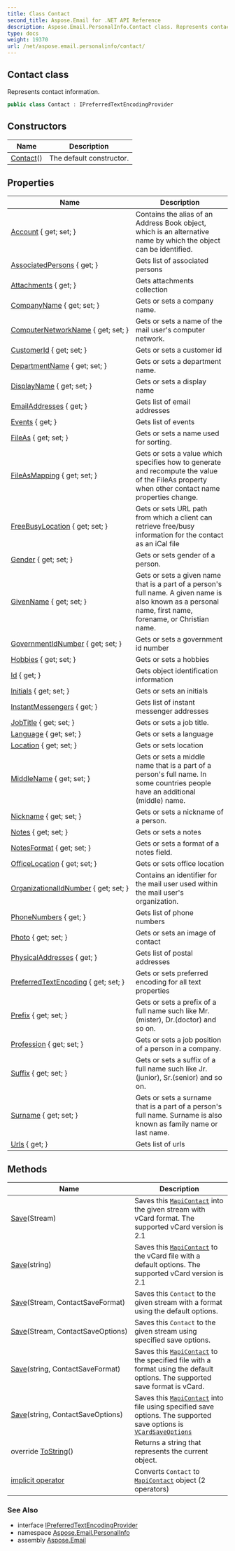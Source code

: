 ```yaml
---
title: Class Contact
second_title: Aspose.Email for .NET API Reference
description: Aspose.Email.PersonalInfo.Contact class. Represents contact information
type: docs
weight: 19370
url: /net/aspose.email.personalinfo/contact/
---
```

## Contact class

Represents contact information.

```csharp
public class Contact : IPreferredTextEncodingProvider
```

## Constructors

| Name | Description |
| --- | --- |
| [Contact](contact/)() | The default constructor. |

## Properties

| Name | Description |
| --- | --- |
| [Account](../../aspose.email.personalinfo/contact/account/) { get; set; } | Contains the alias of an Address Book object, which is an alternative name by which the object can be identified. |
| [AssociatedPersons](../../aspose.email.personalinfo/contact/associatedpersons/) { get; } | Gets list of associated persons |
| [Attachments](../../aspose.email.personalinfo/contact/attachments/) { get; } | Gets attachments collection |
| [CompanyName](../../aspose.email.personalinfo/contact/companyname/) { get; set; } | Gets or sets a company name. |
| [ComputerNetworkName](../../aspose.email.personalinfo/contact/computernetworkname/) { get; set; } | Gets or sets a name of the mail user's computer network. |
| [CustomerId](../../aspose.email.personalinfo/contact/customerid/) { get; set; } | Gets or sets a customer id |
| [DepartmentName](../../aspose.email.personalinfo/contact/departmentname/) { get; set; } | Gets or sets a department name. |
| [DisplayName](../../aspose.email.personalinfo/contact/displayname/) { get; set; } | Gets or sets a display name |
| [EmailAddresses](../../aspose.email.personalinfo/contact/emailaddresses/) { get; } | Gets list of email addresses |
| [Events](../../aspose.email.personalinfo/contact/events/) { get; } | Gets list of events |
| [FileAs](../../aspose.email.personalinfo/contact/fileas/) { get; set; } | Gets or sets a name used for sorting. |
| [FileAsMapping](../../aspose.email.personalinfo/contact/fileasmapping/) { get; set; } | Gets or sets a value which specifies how to generate and recompute the value of the FileAs property when other contact name properties change. |
| [FreeBusyLocation](../../aspose.email.personalinfo/contact/freebusylocation/) { get; set; } | Gets or sets URL path from which a client can retrieve free/busy information for the contact as an iCal file |
| [Gender](../../aspose.email.personalinfo/contact/gender/) { get; set; } | Gets or sets gender of a person. |
| [GivenName](../../aspose.email.personalinfo/contact/givenname/) { get; set; } | Gets or sets a given name that is a part of a person's full name. A given name is also known as a personal name, first name, forename, or Christian name. |
| [GovernmentIdNumber](../../aspose.email.personalinfo/contact/governmentidnumber/) { get; set; } | Gets or sets a government id number |
| [Hobbies](../../aspose.email.personalinfo/contact/hobbies/) { get; set; } | Gets or sets a hobbies |
| [Id](../../aspose.email.personalinfo/contact/id/) { get; } | Gets object identification information |
| [Initials](../../aspose.email.personalinfo/contact/initials/) { get; set; } | Gets or sets an initials |
| [InstantMessengers](../../aspose.email.personalinfo/contact/instantmessengers/) { get; } | Gets list of instant messenger addresses |
| [JobTitle](../../aspose.email.personalinfo/contact/jobtitle/) { get; set; } | Gets or sets a job title. |
| [Language](../../aspose.email.personalinfo/contact/language/) { get; set; } | Gets or sets a language |
| [Location](../../aspose.email.personalinfo/contact/location/) { get; set; } | Gets or sets location |
| [MiddleName](../../aspose.email.personalinfo/contact/middlename/) { get; set; } | Gets or sets a middle name that is a part of a person's full name. In some countries people have an additional (middle) name. |
| [Nickname](../../aspose.email.personalinfo/contact/nickname/) { get; set; } | Gets or sets a nickname of a person. |
| [Notes](../../aspose.email.personalinfo/contact/notes/) { get; set; } | Gets or sets a notes |
| [NotesFormat](../../aspose.email.personalinfo/contact/notesformat/) { get; set; } | Gets or sets a format of a notes field. |
| [OfficeLocation](../../aspose.email.personalinfo/contact/officelocation/) { get; set; } | Gets or sets office location |
| [OrganizationalIdNumber](../../aspose.email.personalinfo/contact/organizationalidnumber/) { get; set; } | Contains an identifier for the mail user used within the mail user's organization. |
| [PhoneNumbers](../../aspose.email.personalinfo/contact/phonenumbers/) { get; } | Gets list of phone numbers |
| [Photo](../../aspose.email.personalinfo/contact/photo/) { get; set; } | Gets or sets an image of contact |
| [PhysicalAddresses](../../aspose.email.personalinfo/contact/physicaladdresses/) { get; } | Gets list of postal addresses |
| [PreferredTextEncoding](../../aspose.email.personalinfo/contact/preferredtextencoding/) { get; set; } | Gets or sets preferred encoding for all text properties |
| [Prefix](../../aspose.email.personalinfo/contact/prefix/) { get; set; } | Gets or sets a prefix of a full name such like Mr.(mister), Dr.(doctor) and so on. |
| [Profession](../../aspose.email.personalinfo/contact/profession/) { get; set; } | Gets or sets a job position of a person in a company. |
| [Suffix](../../aspose.email.personalinfo/contact/suffix/) { get; set; } | Gets or sets a suffix of a full name such like Jr.(junior), Sr.(senior) and so on. |
| [Surname](../../aspose.email.personalinfo/contact/surname/) { get; set; } | Gets or sets a surname that is a part of a person's full name. Surname is also known as family name or last name. |
| [Urls](../../aspose.email.personalinfo/contact/urls/) { get; } | Gets list of urls |

## Methods

| Name | Description |
| --- | --- |
| [Save](../../aspose.email.personalinfo/contact/save/#save)(Stream) | Saves this [`MapiContact`](../../aspose.email.mapi/mapicontact/) into the given stream with vCard format. The supported vCard version is 2.1 |
| [Save](../../aspose.email.personalinfo/contact/save/#save_3)(string) | Saves this [`MapiContact`](../../aspose.email.mapi/mapicontact/) to the vCard file with a default options. The supported vCard version is 2.1 |
| [Save](../../aspose.email.personalinfo/contact/save/#save_1)(Stream, ContactSaveFormat) | Saves this `Contact` to the given stream with a format using the default options. |
| [Save](../../aspose.email.personalinfo/contact/save/#save_2)(Stream, ContactSaveOptions) | Saves this `Contact` to the given stream using specified save options. |
| [Save](../../aspose.email.personalinfo/contact/save/#save_4)(string, ContactSaveFormat) | Saves this [`MapiContact`](../../aspose.email.mapi/mapicontact/) to the specified file with a format using the default options. The supported save format is vCard. |
| [Save](../../aspose.email.personalinfo/contact/save/#save_5)(string, ContactSaveOptions) | Saves this [`MapiContact`](../../aspose.email.mapi/mapicontact/) into file using specified save options. The supported save options is [`VCardSaveOptions`](../../aspose.email.personalinfo.vcard/vcardsaveoptions/) |
| override [ToString](../../aspose.email.personalinfo/contact/tostring/)() | Returns a string that represents the current object. |
| [implicit operator](../../aspose.email.personalinfo/contact/op_implicit/#op_implicit) | Converts `Contact` to [`MapiContact`](../../aspose.email.mapi/mapicontact/) object (2 operators) |

### See Also

* interface [IPreferredTextEncodingProvider](../../aspose.email/ipreferredtextencodingprovider/)
* namespace [Aspose.Email.PersonalInfo](../../aspose.email.personalinfo/)
* assembly [Aspose.Email](../../)



